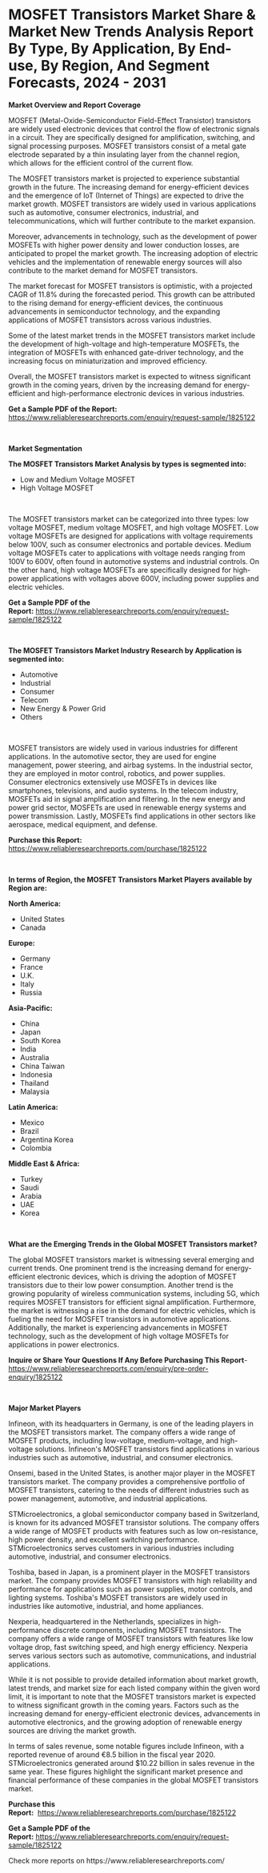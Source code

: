 <p><h1>MOSFET Transistors Market Share & Market New Trends Analysis Report By Type, By Application, By End-use, By Region, And Segment Forecasts, 2024 - 2031</h1></p><p><strong>Market Overview and Report Coverage</strong></p>
<p><p>MOSFET (Metal-Oxide-Semiconductor Field-Effect Transistor) transistors are widely used electronic devices that control the flow of electronic signals in a circuit. They are specifically designed for amplification, switching, and signal processing purposes. MOSFET transistors consist of a metal gate electrode separated by a thin insulating layer from the channel region, which allows for the efficient control of the current flow.</p><p>The MOSFET transistors market is projected to experience substantial growth in the future. The increasing demand for energy-efficient devices and the emergence of IoT (Internet of Things) are expected to drive the market growth. MOSFET transistors are widely used in various applications such as automotive, consumer electronics, industrial, and telecommunications, which will further contribute to the market expansion.</p><p>Moreover, advancements in technology, such as the development of power MOSFETs with higher power density and lower conduction losses, are anticipated to propel the market growth. The increasing adoption of electric vehicles and the implementation of renewable energy sources will also contribute to the market demand for MOSFET transistors.</p><p>The market forecast for MOSFET transistors is optimistic, with a projected CAGR of 11.8% during the forecasted period. This growth can be attributed to the rising demand for energy-efficient devices, the continuous advancements in semiconductor technology, and the expanding applications of MOSFET transistors across various industries.</p><p>Some of the latest market trends in the MOSFET transistors market include the development of high-voltage and high-temperature MOSFETs, the integration of MOSFETs with enhanced gate-driver technology, and the increasing focus on miniaturization and improved efficiency.</p><p>Overall, the MOSFET transistors market is expected to witness significant growth in the coming years, driven by the increasing demand for energy-efficient and high-performance electronic devices in various industries.</p></p>
<p><strong>Get a Sample PDF of the Report:</strong> <a href="https://www.reliableresearchreports.com/enquiry/request-sample/1825122">https://www.reliableresearchreports.com/enquiry/request-sample/1825122</a></p>
<p>&nbsp;</p>
<p><strong>Market Segmentation</strong></p>
<p><strong>The MOSFET Transistors Market Analysis by types is segmented into:</strong></p>
<p><ul><li>Low and Medium Voltage MOSFET</li><li>High Voltage MOSFET</li></ul></p>
<p>&nbsp;</p>
<p><p>The MOSFET transistors market can be categorized into three types: low voltage MOSFET, medium voltage MOSFET, and high voltage MOSFET. Low voltage MOSFETs are designed for applications with voltage requirements below 100V, such as consumer electronics and portable devices. Medium voltage MOSFETs cater to applications with voltage needs ranging from 100V to 600V, often found in automotive systems and industrial controls. On the other hand, high voltage MOSFETs are specifically designed for high-power applications with voltages above 600V, including power supplies and electric vehicles.</p></p>
<p><strong>Get a Sample PDF of the Report:</strong>&nbsp;<a href="https://www.reliableresearchreports.com/enquiry/request-sample/1825122">https://www.reliableresearchreports.com/enquiry/request-sample/1825122</a></p>
<p>&nbsp;</p>
<p><strong>The MOSFET Transistors Market Industry Research by Application is segmented into:</strong></p>
<p><ul><li>Automotive</li><li>Industrial</li><li>Consumer</li><li>Telecom</li><li>New Energy & Power Grid</li><li>Others</li></ul></p>
<p>&nbsp;</p>
<p><p>MOSFET transistors are widely used in various industries for different applications. In the automotive sector, they are used for engine management, power steering, and airbag systems. In the industrial sector, they are employed in motor control, robotics, and power supplies. Consumer electronics extensively use MOSFETs in devices like smartphones, televisions, and audio systems. In the telecom industry, MOSFETs aid in signal amplification and filtering. In the new energy and power grid sector, MOSFETs are used in renewable energy systems and power transmission. Lastly, MOSFETs find applications in other sectors like aerospace, medical equipment, and defense.</p></p>
<p><strong>Purchase this Report:</strong>&nbsp; <a href="https://www.reliableresearchreports.com/purchase/1825122">https://www.reliableresearchreports.com/purchase/1825122</a></p>
<p>&nbsp;</p>
<p><strong>In terms of Region, the MOSFET Transistors Market Players available by Region are:</strong></p>
<p>
    <p> <strong> North America: </strong>
        <ul>
            <li>United States</li>
            <li>Canada</li>
        </ul>
        </p> 
    <p> <strong> Europe: </strong>
        <ul>
            <li>Germany</li>
            <li>France</li>
            <li>U.K.</li>
            <li>Italy</li>
            <li>Russia</li>
        </ul>
        </p> 
    <p> <strong> Asia-Pacific: </strong>
        <ul>
            <li>China</li>
            <li>Japan</li>
            <li>South Korea</li>
            <li>India</li>
            <li>Australia</li>
            <li>China Taiwan</li>
            <li>Indonesia</li>
            <li>Thailand</li>
            <li>Malaysia</li>
        </ul>
        </p> 
    <p> <strong> Latin America: </strong>
        <ul>
            <li>Mexico</li>
            <li>Brazil</li>
            <li>Argentina Korea</li>
            <li>Colombia</li>
        </ul>
        </p> 
    <p> <strong> Middle East & Africa: </strong>
        <ul>
            <li>Turkey</li>
            <li>Saudi</li>
            <li>Arabia</li>
            <li>UAE</li>
            <li>Korea</li>
        </ul>
    </p>
    </p>
<p>&nbsp;</p>
<p><strong>What are the Emerging Trends in the Global MOSFET Transistors market?</strong></p>
<p><p>The global MOSFET transistors market is witnessing several emerging and current trends. One prominent trend is the increasing demand for energy-efficient electronic devices, which is driving the adoption of MOSFET transistors due to their low power consumption. Another trend is the growing popularity of wireless communication systems, including 5G, which requires MOSFET transistors for efficient signal amplification. Furthermore, the market is witnessing a rise in the demand for electric vehicles, which is fueling the need for MOSFET transistors in automotive applications. Additionally, the market is experiencing advancements in MOSFET technology, such as the development of high voltage MOSFETs for applications in power electronics.</p></p>
<p><strong>Inquire or Share Your Questions If Any Before Purchasing This Report</strong>- <a href="https://www.reliableresearchreports.com/enquiry/pre-order-enquiry/1825122">https://www.reliableresearchreports.com/enquiry/pre-order-enquiry/1825122</a></p>
<p>&nbsp;</p>
<p><strong>Major Market Players</strong></p>
<p><p>Infineon, with its headquarters in Germany, is one of the leading players in the MOSFET transistors market. The company offers a wide range of MOSFET products, including low-voltage, medium-voltage, and high-voltage solutions. Infineon's MOSFET transistors find applications in various industries such as automotive, industrial, and consumer electronics.</p><p>Onsemi, based in the United States, is another major player in the MOSFET transistors market. The company provides a comprehensive portfolio of MOSFET transistors, catering to the needs of different industries such as power management, automotive, and industrial applications.</p><p>STMicroelectronics, a global semiconductor company based in Switzerland, is known for its advanced MOSFET transistor solutions. The company offers a wide range of MOSFET products with features such as low on-resistance, high power density, and excellent switching performance. STMicroelectronics serves customers in various industries including automotive, industrial, and consumer electronics.</p><p>Toshiba, based in Japan, is a prominent player in the MOSFET transistors market. The company provides MOSFET transistors with high reliability and performance for applications such as power supplies, motor controls, and lighting systems. Toshiba's MOSFET transistors are widely used in industries like automotive, industrial, and home appliances.</p><p>Nexperia, headquartered in the Netherlands, specializes in high-performance discrete components, including MOSFET transistors. The company offers a wide range of MOSFET transistors with features like low voltage drop, fast switching speed, and high energy efficiency. Nexperia serves various sectors such as automotive, communications, and industrial applications.</p><p>While it is not possible to provide detailed information about market growth, latest trends, and market size for each listed company within the given word limit, it is important to note that the MOSFET transistors market is expected to witness significant growth in the coming years. Factors such as the increasing demand for energy-efficient electronic devices, advancements in automotive electronics, and the growing adoption of renewable energy sources are driving the market growth.</p><p>In terms of sales revenue, some notable figures include Infineon, with a reported revenue of around €8.5 billion in the fiscal year 2020. STMicroelectronics generated around $10.22 billion in sales revenue in the same year. These figures highlight the significant market presence and financial performance of these companies in the global MOSFET transistors market.</p></p>
<p><strong>Purchase this Report:</strong>&nbsp;&nbsp;<a href="https://www.reliableresearchreports.com/purchase/1825122">https://www.reliableresearchreports.com/purchase/1825122</a></p>
<p></p>
<p><strong>Get a Sample PDF of the Report:</strong>&nbsp;<a href="https://www.reliableresearchreports.com/enquiry/request-sample/1825122">https://www.reliableresearchreports.com/enquiry/request-sample/1825122</a></p>
<p>Check more reports on https://www.reliableresearchreports.com/</p>